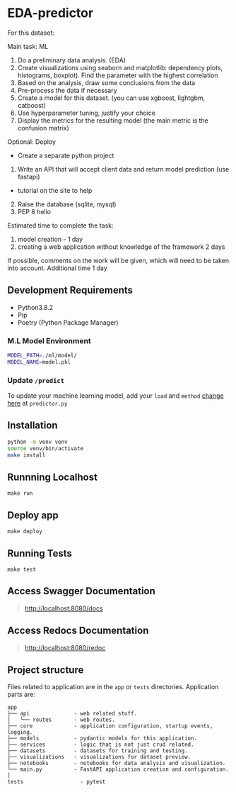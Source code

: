 # EDA-predictor

For this dataset:

Main task: ML
1. Do a preliminary data analysis. (EDA)
2. Create visualizations using seaborn and matplotlib: dependency plots, histograms, boxplot). Find the parameter with the highest correlation
3. Based on the analysis, draw some conclusions from the data
4. Pre-process the data if necessary
5. Create a model for this dataset. (you can use xgboost, lightgbm, catboost)
6. Use hyperparameter tuning, justify your choice
7. Display the metrics for the resulting model (the main metric is the confusion matrix)

Optional: Deploy
 - Create a separate python project

1. Write an API that will accept client data and return model prediction (use fastapi)
  - tutorial on the site to help
2. Raise the database (sqlite, mysql)
3. PEP 8 hello

Estimated time to complete the task:
1. model creation - 1 day
2. creating a web application without knowledge of the framework 2 days

If possible, comments on the work will be given, which will need to be taken into account. Additional time 1 day
## Development Requirements

- Python3.8.2
- Pip
- Poetry (Python Package Manager)

### M.L Model Environment

```sh
MODEL_PATH=./ml/model/
MODEL_NAME=model.pkl
```

### Update `/predict`

To update your machine learning model, add your `load` and `method` [change here](app/api/routes/predictor.py#L13) at `predictor.py`

## Installation

```sh
python -m venv venv
source venv/bin/activate
make install
```

## Runnning Localhost

`make run`

## Deploy app

`make deploy`

## Running Tests

`make test`

## Access Swagger Documentation

> <http://localhost:8080/docs>

## Access Redocs Documentation

> <http://localhost:8080/redoc>

## Project structure

Files related to application are in the `app` or `tests` directories.
Application parts are:

    app
    ├── api              - web related stuff.
    │   └── routes       - web routes.
    ├── core             - application configuration, startup events, logging.
    ├── models           - pydantic models for this application.
    ├── services         - logic that is not just crud related.
    ├── datasets         - datasets for training and testing.
    ├── visualizations   - visualizations for dataset preview.
    ├── notebooks        - notebooks for data analysis and visualization.
    └── main.py          - FastAPI application creation and configuration.
    │
    tests                  - pytest
